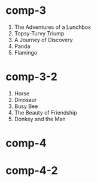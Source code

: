 # comp-3

1. The Adventures of a Lunchbox
2. Topsy-Turvy Triump
3. A Journey of Discovery
4. Panda
5. Flamingo

# comp-3-2

1. Horse
2. Dinosaur
3. Busy Bee
4. The Beauty of Friendship
5. Donkey and the Man

# comp-4

# comp-4-2
